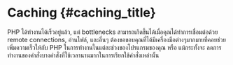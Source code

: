 # Caching {#caching_title}

PHP ได้ทำงานได้เร็วอยู่แล้ว, แต่ bottlenecks สามารถเกิดขึ้นได้เมื่อคุณได้ทำการเชื่อมต่อด้วย remote connections, อ่านไฟล์, และอื่นๆ
ต้องขอขอบคุณที่ได้มีเครื่องมือต่างๆมากมายที่คอยช่วยเพิ่มความเร็วให้กับ PHP ในการทำงานในแต่ละช่วงของโปรแกรมของคุณ หรือ แม้กระทั้งจะ
ลดการทำงานของคำสั่งบางคำสั่งที่ใช้เวลานานมากในการเรียกใช้คำสั่งเหล่านั้น

